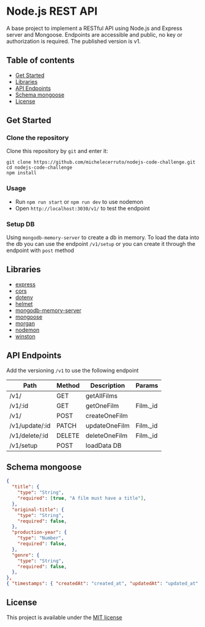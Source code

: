 # Node.js REST API

A base project to implement a RESTful API using Node.js and Express server and Mongoose.
Endpoints are accessible and public, no key or authorization is required. The published version is v1.

## Table of contents

- [Get Started](#get-started)
- [Libraries](#libraries)
- [API Endpoints](#api-endpoints)
- [Schema mongoose](#schema-mongoose)
- [License](#license)

## Get Started

### Clone the repository

Clone this repository by `git` and enter it:

```console
git clone https://github.com/michelecerruto/nodejs-code-challenge.git
cd nodejs-code-challenge
npm install
```

### Usage

- Run `npm run start` or `npm run dev` to use nodemon
- Open `http://localhost:3030/v1/` to test the endpoint

### Setup DB

Using `mongodb-memory-server` to create a db in memory. To load the data into the db you can use the endpoint `/v1/setup` or you can create it through the endpoint with `post` method

## Libraries

- [express](https://www.npmjs.com/package/express)
- [cors](https://www.npmjs.com/package/cors)
- [dotenv](https://www.npmjs.com/package/dotenv)
- [helmet](https://www.npmjs.com/package/helmet)
- [mongodb-memory-server](https://www.npmjs.com/package/mongodb-memory-server)
- [mongoose](https://www.npmjs.com/package/mongoose)
- [morgan](https://www.npmjs.com/package/morgan)
- [nodemon](https://www.npmjs.com/package/nodemon)
- [winston](https://www.npmjs.com/package/winston)

## API Endpoints

Add the versioning `/v1` to use the following endpoint

| Path           | Method | Description   | Params    |
| -------------- | ------ | ------------- | --------- |
| /v1/           | GET    | getAllFilms   |           |
| /v1/:id        | GET    | getOneFilm    | Film.\_id |
| /v1/           | POST   | createOneFilm |           |
| /v1/update/:id | PATCH  | updateOneFilm | Film.\_id |
| /v1/delete/:id | DELETE | deleteOneFilm | Film.\_id |
| /v1/setup      | POST   | loadData DB   |           |

## Schema mongoose

```json
{
  "title": {
    "type": "String",
    "required": [true, "A film must have a title"],
  },
  "original-title": {
    "type": "String",
    "required": false,
  },
  "production-year": {
    "type": "Number",
    "required": false,
  },
  "genre": {
    "type": "String",
    "required": false,
  },
},
{ "timestamps": { "createdAt": "created_at", "updatedAt": "updated_at" } },

```

## License

This project is available under the [MIT license](https://opensource.org/licenses/MIT)
